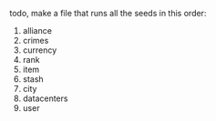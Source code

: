 todo, make a file that runs all the seeds in this order:

1. alliance
2. crimes
3. currency
4. rank
5. item
6. stash
7. city
8. datacenters
9. user

